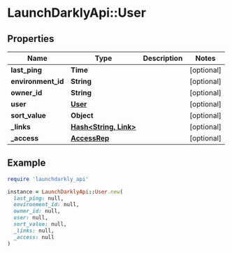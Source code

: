 # LaunchDarklyApi::User

## Properties

| Name | Type | Description | Notes |
| ---- | ---- | ----------- | ----- |
| **last_ping** | **Time** |  | [optional] |
| **environment_id** | **String** |  | [optional] |
| **owner_id** | **String** |  | [optional] |
| **user** | [**User**](User.md) |  | [optional] |
| **sort_value** | **Object** |  | [optional] |
| **_links** | [**Hash&lt;String, Link&gt;**](Link.md) |  | [optional] |
| **_access** | [**AccessRep**](AccessRep.md) |  | [optional] |

## Example

```ruby
require 'launchdarkly_api'

instance = LaunchDarklyApi::User.new(
  last_ping: null,
  environment_id: null,
  owner_id: null,
  user: null,
  sort_value: null,
  _links: null,
  _access: null
)
```

